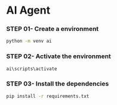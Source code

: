 # AI Agent

### STEP 01- Create a environment 

```bash
python -m venv ai
```
### STEP 02- Activate the environment

```bash
ai\scripts\activate
```

### STEP 03- Install the dependencies

```bash
pip install -r requirements.txt
```

